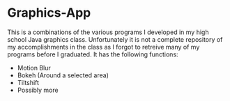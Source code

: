 # Graphics-App
This is a combinations of the various programs I developed in my high school Java graphics class. Unfortunately it is not a complete repository of my accomplishments in the class as I forgot to retreive many of my programs before I graduated. It has the following functions:

- Motion Blur
- Bokeh (Around a selected area)
- Tiltshift
- Possibly more
